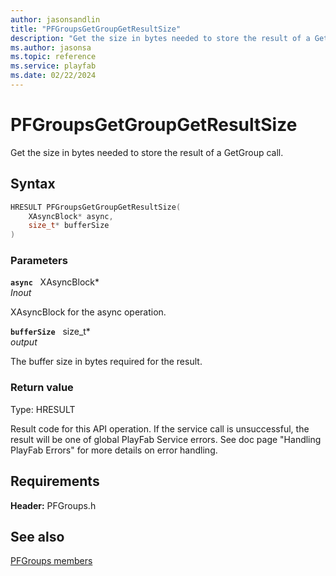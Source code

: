 ```yaml
---
author: jasonsandlin
title: "PFGroupsGetGroupGetResultSize"
description: "Get the size in bytes needed to store the result of a GetGroup call."
ms.author: jasonsa
ms.topic: reference
ms.service: playfab
ms.date: 02/22/2024
---
```


# PFGroupsGetGroupGetResultSize  

Get the size in bytes needed to store the result of a GetGroup call.  

## Syntax  
  
```cpp
HRESULT PFGroupsGetGroupGetResultSize(  
    XAsyncBlock* async,  
    size_t* bufferSize  
)  
```  
  
### Parameters  
  
**`async`** &nbsp; XAsyncBlock*  
*_Inout_*  
  
XAsyncBlock for the async operation.  
  
**`bufferSize`** &nbsp; size_t*  
*output*  
  
The buffer size in bytes required for the result.  
  
  
### Return value
Type: HRESULT
  
Result code for this API operation. If the service call is unsuccessful, the result will be one of global PlayFab Service errors. See doc page "Handling PlayFab Errors" for more details on error handling.
  
  
## Requirements  
  
**Header:** PFGroups.h
  
## See also  
[PFGroups members](../pfgroups_members.md)  

  
  
